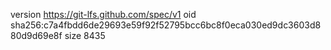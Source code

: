 version https://git-lfs.github.com/spec/v1
oid sha256:c7a4fbdd6de29693e59f92f52795bcc6bc8f0eca030ed9dc3603d880d9d69e8f
size 8435
